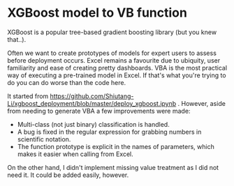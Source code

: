 XGBoost model to VB function
============================

XGBoost is a popular tree-based gradient boosting library (but you knew that..).

Often we want to create prototypes of models for expert users to assess before deployment occurs.  Excel remains a favourite due to ubiquity, user familiarity and ease of creating pretty dashboards.  VBA is the most practical way of executing a pre-trained model in Excel.  If that's what you're trying to do you can do worse than the code here.

It started from https://github.com/Shiutang-Li/xgboost_deployment/blob/master/deploy_xgboost.ipynb . However, aside from needing to generate VBA a few improvements were made:
* Multi-class (not just binary) classification is handled.
* A bug is fixed in the regular expression for grabbing numbers in scientific notation.
* The function prototype is explicit in the names of parameters, which makes it easier when calling from Excel.

On the other hand, I didn't implement missing value treatment as I did not need it.  It could be added easily, however.
